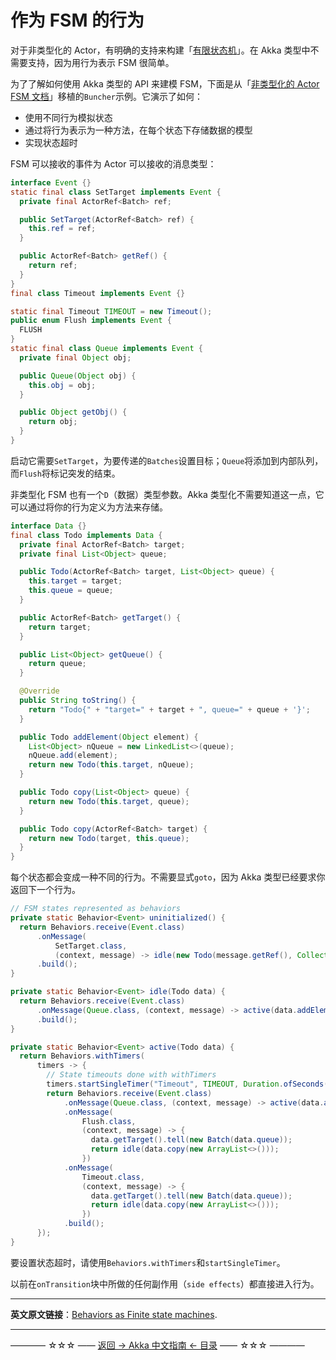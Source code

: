 # 作为 FSM 的行为

对于非类型化的 Actor，有明确的支持来构建「[有限状态机](https://doc.akka.io/docs/akka/current/fsm.html)」。在 Akka 类型中不需要支持，因为用行为表示 FSM 很简单。

为了了解如何使用 Akka 类型的 API 来建模 FSM，下面是从「[非类型化的 Actor FSM 文档](https://doc.akka.io/docs/akka/current/fsm.html)」移植的`Buncher`示例。它演示了如何：

- 使用不同行为模拟状态
- 通过将行为表示为一种方法，在每个状态下存储数据的模型
- 实现状态超时

FSM 可以接收的事件为 Actor 可以接收的消息类型：

```java
interface Event {}
static final class SetTarget implements Event {
  private final ActorRef<Batch> ref;

  public SetTarget(ActorRef<Batch> ref) {
    this.ref = ref;
  }

  public ActorRef<Batch> getRef() {
    return ref;
  }
}
final class Timeout implements Event {}

static final Timeout TIMEOUT = new Timeout();
public enum Flush implements Event {
  FLUSH
}
static final class Queue implements Event {
  private final Object obj;

  public Queue(Object obj) {
    this.obj = obj;
  }

  public Object getObj() {
    return obj;
  }
}
```

启动它需要`SetTarget`，为要传递的`Batches`设置目标；`Queue`将添加到内部队列，而`Flush`将标记突发的结束。

非类型化 FSM 也有一个`D`（数据）类型参数。Akka 类型化不需要知道这一点，它可以通过将你的行为定义为方法来存储。

```java
interface Data {}
final class Todo implements Data {
  private final ActorRef<Batch> target;
  private final List<Object> queue;

  public Todo(ActorRef<Batch> target, List<Object> queue) {
    this.target = target;
    this.queue = queue;
  }

  public ActorRef<Batch> getTarget() {
    return target;
  }

  public List<Object> getQueue() {
    return queue;
  }

  @Override
  public String toString() {
    return "Todo{" + "target=" + target + ", queue=" + queue + '}';
  }

  public Todo addElement(Object element) {
    List<Object> nQueue = new LinkedList<>(queue);
    nQueue.add(element);
    return new Todo(this.target, nQueue);
  }

  public Todo copy(List<Object> queue) {
    return new Todo(this.target, queue);
  }

  public Todo copy(ActorRef<Batch> target) {
    return new Todo(target, this.queue);
  }
}
```

每个状态都会变成一种不同的行为。不需要显式`goto`，因为 Akka 类型已经要求你返回下一个行为。

```java
// FSM states represented as behaviors
private static Behavior<Event> uninitialized() {
  return Behaviors.receive(Event.class)
      .onMessage(
          SetTarget.class,
          (context, message) -> idle(new Todo(message.getRef(), Collections.emptyList())))
      .build();
}

private static Behavior<Event> idle(Todo data) {
  return Behaviors.receive(Event.class)
      .onMessage(Queue.class, (context, message) -> active(data.addElement(message)))
      .build();
}

private static Behavior<Event> active(Todo data) {
  return Behaviors.withTimers(
      timers -> {
        // State timeouts done with withTimers
        timers.startSingleTimer("Timeout", TIMEOUT, Duration.ofSeconds(1));
        return Behaviors.receive(Event.class)
            .onMessage(Queue.class, (context, message) -> active(data.addElement(message)))
            .onMessage(
                Flush.class,
                (context, message) -> {
                  data.getTarget().tell(new Batch(data.queue));
                  return idle(data.copy(new ArrayList<>()));
                })
            .onMessage(
                Timeout.class,
                (context, message) -> {
                  data.getTarget().tell(new Batch(data.queue));
                  return idle(data.copy(new ArrayList<>()));
                })
            .build();
      });
}
```

要设置状态超时，请使用`Behaviors.withTimers`和`startSingleTimer`。

以前在`onTransition`块中所做的任何副作用（`side effects`）都直接进入行为。


----------

**英文原文链接**：[Behaviors as Finite state machines](https://doc.akka.io/docs/akka/current/typed/fsm.html).



----------
———— ☆☆☆ —— [返回 -> Akka 中文指南 <- 目录](https://github.com/guobinhit/akka-guide/blob/master/README.md) —— ☆☆☆ ————